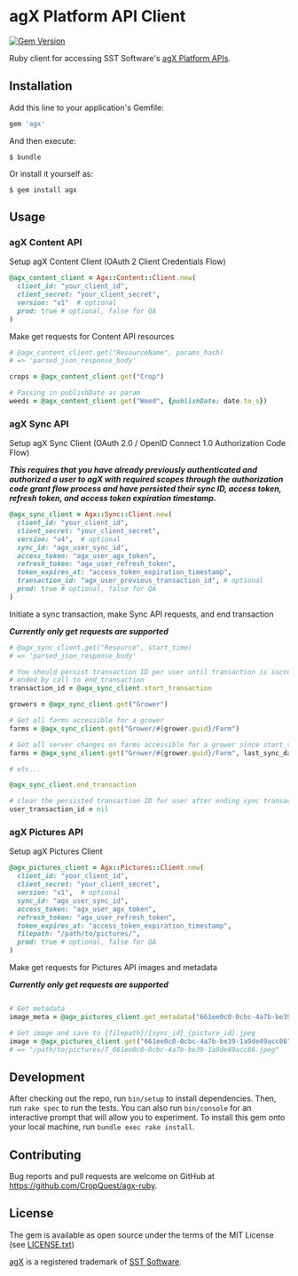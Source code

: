 # agX Platform API Client

[![Gem Version](http://img.shields.io/gem/v/agx.svg)][gem]

[gem]: https://rubygems.org/gems/agx

Ruby client for accessing SST Software's [agX Platform APIs](http://www.agxplatform.com/agx-apis/).

## Installation

Add this line to your application's Gemfile:

```ruby
gem 'agx'
```

And then execute:

    $ bundle

Or install it yourself as:

    $ gem install agx

## Usage

### agX Content API

Setup agX Content Client (OAuth 2 Client Credentials Flow)
```ruby
@agx_content_client = Agx::Content::Client.new(
  client_id: "your_client_id",
  client_secret: "your_client_secret",
  version: "v1"  # optional
  prod: true # optional, false for QA
)
```

Make get requests for Content API resources
```ruby
# @agx_content_client.get("ResourceName", params_hash)
# => 'parsed_json_response_body'

crops = @agx_content_client.get("Crop")

# Passing in publishDate as param
weeds = @agx_content_client.get("Weed", {publishDate: date.to_s})
```

### agX Sync API

Setup agX Sync Client (OAuth 2.0 / OpenID Connect 1.0 Authorization Code Flow)

***This requires that you have already previously authenticated and authorized
a user to agX with required scopes through the authorization code grant flow process
and have persisted their sync ID, access token, refresh token, and access token
expiration timestamp.***

```ruby
@agx_sync_client = Agx::Sync::Client.new(
  client_id: "your_client_id",
  client_secret: "your_client_secret",
  version: "v4",  # optional
  sync_id: "agx_user_sync_id",
  access_token: "agx_user_agx_token",
  refresh_token: "agx_user_refresh_token",
  token_expires_at: "access_token_expiration_timestamp",
  transaction_id: "agx_user_previous_transaction_id", # optional
  prod: true # optional, false for QA
)
```

Initiate a sync transaction, make Sync API requests, and end transaction

***Currently only get requests are supported***
```ruby
# @agx_sync_client.get("Resource", start_time)
# => 'parsed_json_response_body'

# You should persist transaction ID per user until transaction is successfully
# ended by call to end_transaction
transaction_id = @agx_sync_client.start_transaction

growers = @agx_sync_client.get("Grower")

# Get all farms accessible for a grower
farms = @agx_sync_client.get("Grower/#{grower.guid}/Farm")

# Get all server changes on farms accessible for a grower since start_time
farms = @agx_sync_client.get("Grower/#{grower.guid}/Farm", last_sync_date.to_s)

# etc...

@agx_sync_client.end_transaction

# clear the persisted transaction ID for user after ending sync transaction
user_transaction_id = nil
```

### agX Pictures API

Setup agX Pictures Client

```ruby
@agx_pictures_client = Agx::Pictures::Client.new(
  client_id: "your_client_id",
  client_secret: "your_client_secret",
  version: "v1",  # optional
  sync_id: "agx_user_sync_id",
  access_token: "agx_user_agx_token",
  refresh_token: "agx_user_refresh_token",
  token_expires_at: "access_token_expiration_timestamp",
  filepath: "/path/to/pictures/",
  prod: true # optional, false for QA
)
```

Make get requests for Pictures API images and metadata

***Currently only get requests are supported***
```ruby

# Get metadata
image_meta = @agx_pictures_client.get_metadata("661ee0c0-0cbc-4a7b-be39-1a9de49acc86")

# Get image and save to {filepath}/{sync_id}_{picture_id}.jpeg
image = @agx_pictures_client.get("661ee0c0-0cbc-4a7b-be39-1a9de49acc86")
# => "/path/to/pictures/7_661ee0c0-0cbc-4a7b-be39-1a9de49acc86.jpeg"
```

## Development

After checking out the repo, run `bin/setup` to install dependencies. Then, run `rake spec` to run the tests. You can also run `bin/console` for an interactive prompt that will allow you to experiment. To install this gem onto your local machine, run `bundle exec rake install`.

## Contributing

Bug reports and pull requests are welcome on GitHub at https://github.com/CropQuest/agx-ruby.


## License

The gem is available as open source under the terms of the MIT License (see [LICENSE.txt](https://github.com/CropQuest/agx-ruby/blob/master/LICENSE.txt))

[agX](http://www.agxplatform.com/) is a registered trademark of [SST Software](http://www.sstsoftware.com/).
